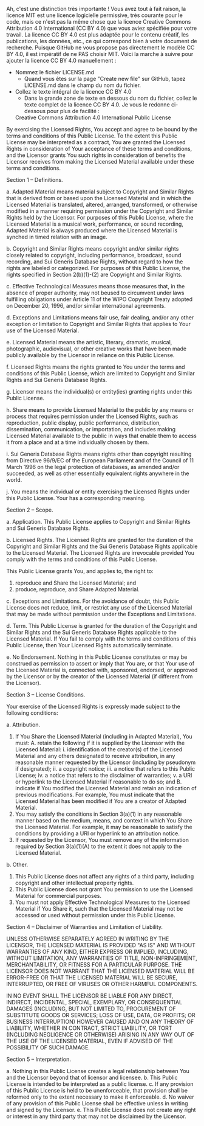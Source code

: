 Ah, c'est une distinction très importante !
Vous avez tout à fait raison, la licence MIT est une licence logicielle permissive, très courante pour le code, mais ce n'est pas la même chose que la licence Creative Commons Attribution 4.0 International (CC BY 4.0) que vous aviez spécifiée pour votre travail.
La licence CC BY 4.0 est plus adaptée pour le contenu créatif, les publications, les données, etc., ce qui correspond bien à votre document de recherche.
Puisque GitHub ne vous propose pas directement le modèle CC BY 4.0, il est impératif de ne PAS choisir MIT.
Voici la marche à suivre pour ajouter la licence CC BY 4.0 manuellement :
 * Nommez le fichier LICENSE.md
   * Quand vous êtes sur la page "Create new file" sur GitHub, tapez LICENSE.md dans le champ du nom du fichier.
 * Collez le texte intégral de la licence CC BY 4.0
   * Dans la grande zone de texte en dessous du nom du fichier, collez le texte complet de la licence CC BY 4.0. Je vous le redonne ci-dessous pour plus de facilité :
   <!-- end list -->
   Creative Commons Attribution 4.0 International Public License

By exercising the Licensed Rights, You accept and agree to be bound by the terms and conditions of this Public License. To the extent this Public License may be interpreted as a contract, You are granted the Licensed Rights in consideration of Your acceptance of these terms and conditions, and the Licensor grants You such rights in consideration of benefits the Licensor receives from making the Licensed Material available under these terms and conditions.

Section 1 – Definitions.

a. Adapted Material means material subject to Copyright and Similar Rights that is derived from or based upon the Licensed Material and in which the Licensed Material is translated, altered, arranged, transformed, or otherwise modified in a manner requiring permission under the Copyright and Similar Rights held by the Licensor. For purposes of this Public License, where the Licensed Material is a musical work, performance, or sound recording, Adapted Material is always produced where the Licensed Material is synched in timed relation with an image.

b. Copyright and Similar Rights means copyright and/or similar rights closely related to copyright, including performance, broadcast, sound recording, and Sui Generis Database Rights, without regard to how the rights are labeled or categorized. For purposes of this Public License, the rights specified in Section 2(b)(1)-(2) are Copyright and Similar Rights.

c. Effective Technological Measures means those measures that, in the absence of proper authority, may not beused to circumvent under laws fulfilling obligations under Article 11 of the WIPO Copyright Treaty adopted on December 20, 1996, and/or similar international agreements.

d. Exceptions and Limitations means fair use, fair dealing, and/or any other exception or limitation to Copyright and Similar Rights that applies to Your use of the Licensed Material.

e. Licensed Material means the artistic, literary, dramatic, musical, photographic, audiovisual, or other creative works that have been made publicly available by the Licensor in reliance on this Public License.

f. Licensed Rights means the rights granted to You under the terms and conditions of this Public License, which are limited to Copyright and Similar Rights and Sui Generis Database Rights.

g. Licensor means the individual(s) or entity(ies) granting rights under this Public License.

h. Share means to provide Licensed Material to the public by any means or process that requires permission under the Licensed Rights, such as reproduction, public display, public performance, distribution, dissemination, communication, or importation, and includes making Licensed Material available to the public in ways that enable them to access it from a place and at a time individually chosen by them.

i. Sui Generis Database Rights means rights other than copyright resulting from Directive 96/9/EC of the European Parliament and of the Council of 11 March 1996 on the legal protection of databases, as amended and/or succeeded, as well as other essentially equivalent rights anywhere in the world.

j. You means the individual or entity exercising the Licensed Rights under this Public License. Your has a corresponding meaning.

Section 2 – Scope.

a. Application. This Public License applies to Copyright and Similar Rights and Sui Generis Database Rights.

b. Licensed Rights. The Licensed Rights are granted for the duration of the Copyright and Similar Rights and the Sui Generis Database Rights applicable to the Licensed Material. The Licensed Rights are irrevocable provided You comply with the terms and conditions of this Public License.

This Public License grants You, and applies to, the right to:
1. reproduce and Share the Licensed Material; and
2. produce, reproduce, and Share Adapted Material.

c. Exceptions and Limitations. For the avoidance of doubt, this Public License does not reduce, limit, or restrict any use of the Licensed Material that may be made without permission under the Exceptions and Limitations.

d. Term. This Public License is granted for the duration of the Copyright and Similar Rights and the Sui Generis Database Rights applicable to the Licensed Material. If You fail to comply with the terms and conditions of this Public License, then Your Licensed Rights automatically terminate.

e. No Endorsement. Nothing in this Public License constitutes or may be construed as permission to assert or imply that You are, or that Your use of the Licensed Material is, connected with, sponsored, endorsed, or approved by the Licensor or by the creator of the Licensed Material (if different from the Licensor).

Section 3 – License Conditions.

Your exercise of the Licensed Rights is expressly made subject to the following conditions:

a. Attribution.
1. If You Share the Licensed Material (including in Adapted Material), You must:
A. retain the following if it is supplied by the Licensor with the Licensed Material:
i. identification of the creator(s) of the Licensed Material and any others designated to receive attribution, in any reasonable manner requested by the Licensor (including by pseudonym if designated);
ii. a copyright notice;
iii. a notice that refers to this Public License;
iv. a notice that refers to the disclaimer of warranties;
v. a URI or hyperlink to the Licensed Material if reasonable to do so; and
B. indicate if You modified the Licensed Material and retain an indication of previous modifications. For example, You must indicate that the Licensed Material has been modified if You are a creator of Adapted Material.
2. You may satisfy the conditions in Section 3(a)(1) in any reasonable manner based on the medium, means, and context in which You Share the Licensed Material. For example, it may be reasonable to satisfy the conditions by providing a URI or hyperlink to an attribution notice.
3. If requested by the Licensor, You must remove any of the information required by Section 3(a)(1)(A) to the extent it does not apply to the Licensed Material.

b. Other.
1. This Public License does not affect any rights of a third party, including copyright and other intellectual property rights.
2. This Public License does not grant You permission to use the Licensed Material for commercial purposes.
3. You must not apply Effective Technological Measures to the Licensed Material if You Share it, such that the Licensed Material may not be accessed or used without permission under this Public License.

Section 4 – Disclaimer of Warranties and Limitation of Liability.

UNLESS OTHERWISE SEPARATELY AGREED IN WRITING BY THE LICENSOR, THE LICENSED MATERIAL IS PROVIDED "AS IS" AND WITHOUT WARRANTIES OF ANY KIND, EITHER EXPRESS OR IMPLIED, INCLUDING, WITHOUT LIMITATION, ANY WARRANTIES OF TITLE, NON-INFRINGEMENT, MERCHANTABILITY, OR FITNESS FOR A PARTICULAR PURPOSE. THE LICENSOR DOES NOT WARRANT THAT THE LICENSED MATERIAL WILL BE ERROR-FREE OR THAT THE LICENSED MATERIAL WILL BE SECURE, INTERRUPTED, OR FREE OF VIRUSES OR OTHER HARMFUL COMPONENTS.

IN NO EVENT SHALL THE LICENSOR BE LIABLE FOR ANY DIRECT, INDIRECT, INCIDENTAL, SPECIAL, EXEMPLARY, OR CONSEQUENTIAL DAMAGES (INCLUDING, BUT NOT LIMITED TO, PROCUREMENT OF SUBSTITUTE GOODS OR SERVICES; LOSS OF USE, DATA, OR PROFITS; OR BUSINESS INTERRUPTION) HOWEVER CAUSED AND ON ANY THEORY OF LIABILITY, WHETHER IN CONTRACT, STRICT LIABILITY, OR TORT (INCLUDING NEGLIGENCE OR OTHERWISE) ARISING IN ANY WAY OUT OF THE USE OF THE LICENSED MATERIAL, EVEN IF ADVISED OF THE POSSIBILITY OF SUCH DAMAGE.

Section 5 – Interpretation.

a. Nothing in this Public License creates a legal relationship between You and the Licensor beyond that of licensor and licensee.
b. This Public License is intended to be interpreted as a public license.
c. If any provision of this Public License is held to be unenforceable, that provision shall be reformed only to the extent necessary to make it enforceable.
d. No waiver of any provision of this Public License shall be effective unless in writing and signed by the Licensor.
e. This Public License does not create any right or interest in any third party that may not be disclaimed by the Licensor.
 
